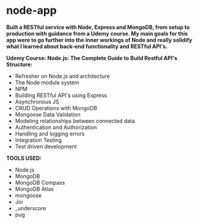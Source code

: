 # node-app
**Built a RESTful service with Node, Express and MongoDB, from setup to production with guidance from a Udemy course. My main goals for this app were to go further into the inner workings of Node and really solidify what I learned about back-end functionality and RESTful API's.**

**Udemy Course: Node.js: The Complete Guide to Build Restful API's**
**Structure:** 
- Refresher on Node.js and architecture
- The Node module system
- NPM
- Building RESTful API's using Express
- Asynchronous JS
- CRUD Operations with MongoDB
- Mongoose Data Validation
- Modeling relationships between connected data
- Authentication and Authorization
- Handling and logging errors
- Integration Testing
- Test driven development

**TOOLS USED:**

   - Node.js
   - MongoDB
   - MongoDB Compass
   - MongoDB Atlas
   - mongoose
   - Joi
   - _underscore
   - pug
